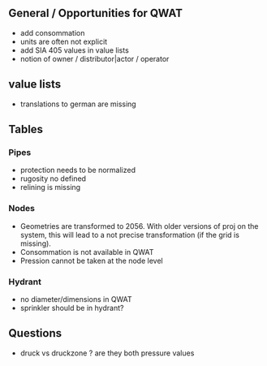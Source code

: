 

## General / Opportunities for QWAT
* add consommation
* units are often not explicit
* add SIA 405 values in value lists
* notion of owner / distributor|actor / operator

## value lists
* translations to german are missing

## Tables

### Pipes
* protection needs to be normalized
* rugosity no defined
* relining is missing

### Nodes
* Geometries are transformed to 2056. With older versions of proj on the system, this will lead to a not precise transformation (if the grid is missing).
* Consommation is not available in QWAT
* Pression cannot be taken at the node level

### Hydrant
* no diameter/dimensions in QWAT
* sprinkler should be in hydrant?



## Questions
* druck vs druckzone ? are they both pressure values
